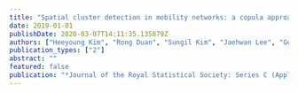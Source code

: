 ```yaml
---
title: "Spatial cluster detection in mobility networks: a copula approach"
date: 2019-01-01
publishDate: 2020-03-07T14:11:35.135879Z
authors: ["Heeyoung Kim", "Rong Duan", "Sungil Kim", "Jaehwan Lee", "Guang-Qin Ma"]
publication_types: ["2"]
abstract: ""
featured: false
publication: "*Journal of the Royal Statistical Society: Series C (Applied Statistics)*"
---
```


